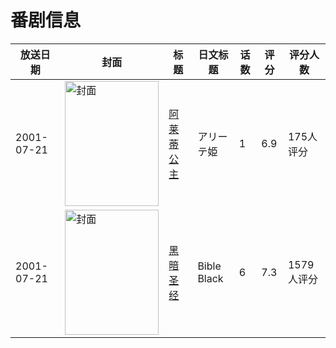 # 番剧信息

|放送日期|封面|标题|日文标题|话数|评分|评分人数|
|---|---|---|---|---|---|---|
|2001-07-21|<img src="https://lain.bgm.tv/pic/cover/c/fd/a2/12282_yLuI9.jpg" alt="封面" style="width:150px;height:200px;object-fit:cover;">|[阿莱蒂公主](https://bangumi.tv/subject/12282)|アリーテ姫|1|6.9|175人评分|
|2001-07-21|<img src="https://bangumi.tv/img/no_icon_subject.png" alt="封面" style="width:150px;height:200px;object-fit:cover;">|[黑暗圣经](https://bangumi.tv/subject/38432)|Bible Black|6|7.3|1579人评分|

